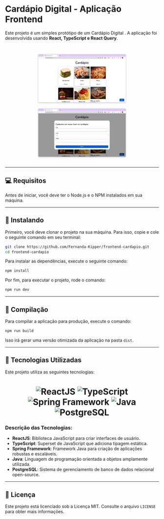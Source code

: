 # Cardápio Digital - Aplicação Frontend

Este projeto é um simples protótipo de um Cardápio Digital . A aplicação foi desenvolvida usando **React, TypeScript e React Query**.

<h1 align="center">
    <img src="./public/home.png" width="300" alt="Home Screen"/>
    <img src="./public/modal.png" width="300" alt="Modal Screen"/>
</h1>

---

## 💻 Requisitos

Antes de iniciar, você deve ter o Node.js e o NPM instalados em sua máquina.

---

## 🚀 Instalando

Primeiro, você deve clonar o projeto na sua máquina. Para isso, copie e cole o seguinte comando em seu terminal:

```bash
git clone https://github.com/Fernanda-Kipper/frontend-cardapio.git
cd frontend-cardapio
```

Para instalar as dependências, execute o seguinte comando:

```bash
npm install
```

Por fim, para executar o projeto, rode o comando:

```bash
npm run dev
```

---

## 🔧 Compilação

Para compilar a aplicação para produção, execute o comando:

```bash
npm run build
```

Isso irá gerar uma versão otimizada da aplicação na pasta `dist`.

---

## 🚀 Tecnologias Utilizadas

Este projeto utiliza as seguintes tecnologias:

<h1 align="center">
    <img src="https://upload.wikimedia.org/wikipedia/commons/a/a7/React-icon.svg" width="100" alt="ReactJS"/>
    <img src="https://upload.wikimedia.org/wikipedia/commons/4/4f/Typescript_logo_2020.svg" width="100" alt="TypeScript"/>
    <img src="https://upload.wikimedia.org/wikipedia/commons/d/d5/Spring_Logo.png" width="100" alt="Spring Framework"/>
    <img src="https://upload.wikimedia.org/wikipedia/en/6/68/Java_logo.png" width="80" alt="Java"/>
    <img src="https://upload.wikimedia.org/wikipedia/commons/2/29/Postgresql_elephant.svg" width="100" alt="PostgreSQL"/>
</h1>

### Descrição das Tecnologias:
- **ReactJS**: Biblioteca JavaScript para criar interfaces de usuário.
- **TypeScript**: Superset de JavaScript que adiciona tipagem estática.
- **Spring Framework**: Framework Java para criação de aplicações robustas e escaláveis.
- **Java**: Linguagem de programação orientada a objetos amplamente utilizada.
- **PostgreSQL**: Sistema de gerenciamento de banco de dados relacional open-source.

---

## 📝 Licença

Este projeto está licenciado sob a Licença MIT. Consulte o arquivo `LICENSE` para obter mais informações.
